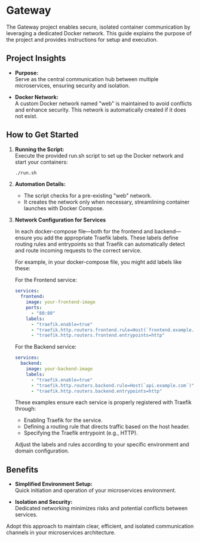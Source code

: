 # Gateway

The Gateway project enables secure, isolated container communication by leveraging a dedicated Docker network. This guide explains the purpose of the project and provides instructions for setup and execution.

## Project Insights

- **Purpose:**  
  Serve as the central communication hub between multiple microservices, ensuring security and isolation.

- **Docker Network:**  
  A custom Docker network named "web" is maintained to avoid conflicts and enhance security. This network is automatically created if it does not exist.

## How to Get Started

1. **Running the Script:**  
   Execute the provided run.sh script to set up the Docker network and start your containers:
   ```sh
   ./run.sh
   ```

2. **Automation Details:**  
   - The script checks for a pre-existing "web" network.
   - It creates the network only when necessary, streamlining container launches with Docker Compose.

3. **Network Configuration for Services**

    In each docker-compose file—both for the frontend and backend—ensure you add the appropriate Traefik labels. These labels define routing rules and entrypoints so that Traefik can automatically detect and route incoming requests to the correct service.

    For example, in your docker-compose file, you might add labels like these:

    For the Frontend service:
    ```yaml
    services:
      frontend:
        image: your-frontend-image
        ports:
          - "80:80"
        labels:
          - "traefik.enable=true"
          - "traefik.http.routers.frontend.rule=Host(`frontend.example.com`)"
          - "traefik.http.routers.frontend.entrypoints=http"
    ```

    For the Backend service:
    ```yaml
    services:
      backend:
        image: your-backend-image
        labels:
          - "traefik.enable=true"
          - "traefik.http.routers.backend.rule=Host(`api.example.com`)"
          - "traefik.http.routers.backend.entrypoints=http"
    ```

    These examples ensure each service is properly registered with Traefik through:
    - Enabling Traefik for the service.
    - Defining a routing rule that directs traffic based on the host header.
    - Specifying the Traefik entrypoint (e.g., HTTP).

    Adjust the labels and rules according to your specific environment and domain configuration.

## Benefits

- **Simplified Environment Setup:**  
  Quick initiation and operation of your microservices environment.
  
- **Isolation and Security:**  
  Dedicated networking minimizes risks and potential conflicts between services.

Adopt this approach to maintain clear, efficient, and isolated communication channels in your microservices architecture.

